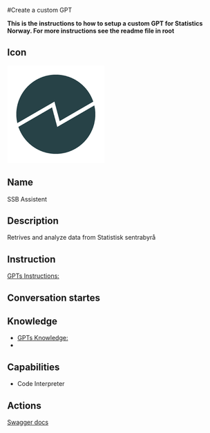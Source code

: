 #Create a custom GPT

**This is the instructions to how to setup a custom GPT for Statistics Norway. For more instructions see the readme file in root**

## Icon

![Disaplyimage for the GPT](https://github.com/PxTools/lab_gpt/blob/main/Images/SSB-Main-icon.png)

## Name

SSB Assistent

## Description

Retrives and analyze data from Statistisk sentrabyrå

## Instruction

[GPTs Instructions: ](https://github.com/PxTools/lab_gpt/wiki/Instructions-%E2%80%90-GPTs)

## Conversation startes

## Knowledge
- [GPTs Knowledge: ](https://github.com/PxTools/lab_gpt/tree/main/Knowledge)
- 
## Capabilities

- Code Interpreter

## Actions

[Swagger docs](https://github.com/PxTools/lab_gpt/blob/main/OpenApi/swagger.json)
